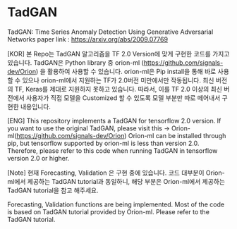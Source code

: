 # TadGAN

TadGAN: Time Series Anomaly Detection Using Generative Adversarial Networks
paper link : https://arxiv.org/abs/2009.07769

[KOR]
본 Repo는 TadGAN 알고리즘을 TF 2.0 Version에 맞게 구현한 코드를 가지고 있습니다.
TadGAN은 Python library 중 orion-ml (https://github.com/signals-dev/Orion) 을 활용하여 사용할 수 있습니다.
orion-ml은 Pip install을 통해 바로 사용할 수 있으나 orion-ml에서 지원하는 TF가 2.0버전 미만에서만 작동됩니다. 
최신 버전의 TF, Keras를 제대로 지원하지 못하고 있습니다. 따라서, 이를 TF 2.0 이상의 최신 버전에서
사용자가 직접 모델을 Customized 할 수 있도록 모델 부분만 따로 떼어내서 구현한 내용입니다.

[ENG]
This repository implements a TadGAN for tensorflow 2.0 version. 
If you want to use the original TadGAN, please visit this -> Orion-ml(https://github.com/signals-dev/Orion)
Orion-ml can be installed through pip, but tensorflow supported by orion-ml is less than version 2.0. 
Therefore, please refer to this code when running TadGAN in tensorflow version 2.0 or higher.

[Note]
현재 Forecasting, Validation 은 구현 중에 있습니다. 코드 대부분이 Orion-ml에서 제공하는 TadGAN tutorial과 
동일하니, 해당 부분은 Orion-ml에서 제공하는 TadGAN tutorial을 참고 해주세요.

Forecasting, Validation functions are being implemented. Most of the code is based on TadGAN tutorial
provided by Orion-ml. Please refer to the TadGAN tutorial. 